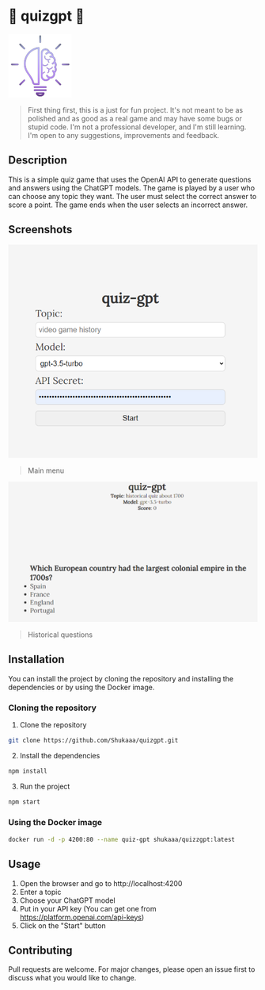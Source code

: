 # 🧐 quizgpt 🧐

![Logo](src/assets/icon.png)

> First thing first, this is a just for fun project. It's not meant to be as polished and as good as a real game and may have some bugs or stupid code. I'm not a professional developer, and I'm still learning. I'm open to any suggestions, improvements and feedback.

## Description

This is a simple quiz game that uses the OpenAI API to generate questions and answers using the ChatGPT models. The game is played by a user who can choose any topic they want. The user must select the correct answer to score a point. The game ends when the user selects an incorrect answer.

## Screenshots

![Start-Screen](src/assets/start.png)

> Main menu

![Screenshot 1](src/assets/example.png)

> Historical questions

## Installation

You can install the project by cloning the repository and installing the dependencies or by using the Docker image.

### Cloning the repository

1. Clone the repository

```bash
git clone https://github.com/Shukaaa/quizgpt.git
```

2. Install the dependencies

```bash
npm install
```

3. Run the project

```bash
npm start
```

### Using the Docker image

```bash
docker run -d -p 4200:80 --name quiz-gpt shukaaa/quizzgpt:latest
```

## Usage

1. Open the browser and go to http://localhost:4200
2. Enter a topic
3. Choose your ChatGPT model
4. Put in your API key (You can get one from https://platform.openai.com/api-keys)
5. Click on the "Start" button

## Contributing

Pull requests are welcome. For major changes, please open an issue first to discuss what you would like to change.
